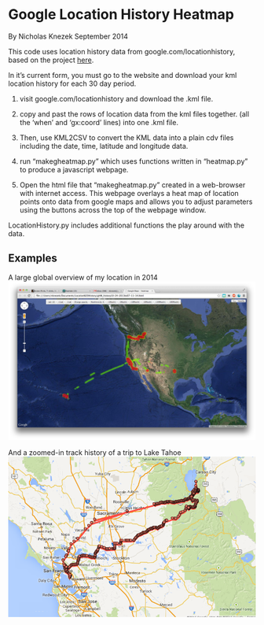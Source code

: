 # Google Location History Heatmap
By Nicholas Knezek
September 2014


This code uses location history data from google.com/locationhistory, based on the project [here](https://github.com/theopolisme/location-history-visualizer).

In it’s current form, you must go to the website and download your kml location history for each 30 day period. 

1. visit google.com/locationhistory and download the .kml file.

2. copy and past the rows of location data from the kml files together. (all the ‘when’ and ‘gx:coord’ lines) into one .kml file.

3. Then, use KML2CSV to convert the KML data into a plain cdv files including the date, time, latitude and longitude data. 

4. run “makegheatmap.py” which uses functions written in “heatmap.py” to produce a javascript webpage. 

5. Open the html file that “makegheatmap.py” created in a web-browser with internet access. This webpage overlays a heat map of location points onto data from google maps and allows you to adjust parameters using the buttons across the top of the webpage window.

LocationHistory.py includes additional functions the play around with the data. 

## Examples

A large global overview of my location in 2014
![overview](https://github.com/nknezek/location_history_heatmap/blob/master/pictures/nation.png)

And a zoomed-in track history of a trip to Lake Tahoe
![tahoe](https://github.com/nknezek/location_history_heatmap/blob/master/pictures/tahoe.png)
